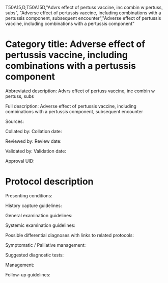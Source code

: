 T50A15,D,T50A15D,"Advrs effect of pertuss vaccine, inc combin w pertuss, subs", "Adverse effect of pertussis vaccine, including combinations with a pertussis component, subsequent encounter","Adverse effect of pertussis vaccine, including combinations with a pertussis component"
# Category title: Adverse effect of pertussis vaccine, including combinations with a pertussis component

Abbreviated description: Advrs effect of pertuss vaccine, inc combin w pertuss, subs

Full description: Adverse effect of pertussis vaccine, including combinations with a pertussis component, subsequent encounter

Sources:

Collated by:
Collation date:

Reviewed by:
Review date:

Validated by:
Validation date:

Approval UID:

# Protocol description

Presenting conditions:

History capture guidelines:

General examination guidelines:

Systemic examination guidelines:

Possible differential diagnoses with links to related protocols:

Symptomatic / Palliative management:

Suggested diagnostic tests:

Management:

Follow-up guidelines:
